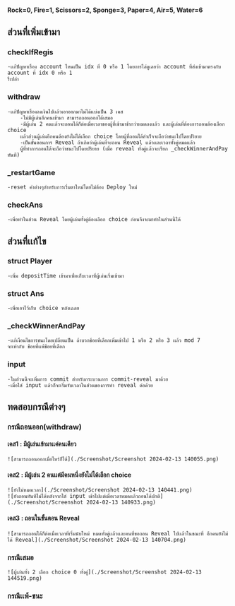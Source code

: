 #### Rock=0, Fire=1, Scissors=2, Sponge=3, Paper=4, Air=5, Water=6
## ส่วนที่เพิ่มเข้ามา
### checkIfRegis
    -เเก้ปัญหาเรื่อง account ไหนเป็น idx ที่ 0 หรือ 1 โดยการไล่ดูเลยว่า account ที่ส่งเข้ามาตรงกับ account ที่ idx 0 หรือ 1
    รึเปล่า
### withdraw
    -เเก้ปัญหาเรื่องลงเงินไปเเล้วเอาออกมาไม่ได้เเบ่งเป็น 3 เคส
        -ไม่มีผู้เล่นอีกคนเข้ามา สามารถถอนออกได้เสมอ
        -มีผู้เล่น 2 คนเเล้วจะถอนได้ก็ต่อเมื่อเวลาของผู้ที่เข้ามาช้ากว่าหมดลงเเล้ว เเละผู้เล่นที่ต้องการถอนต้องเลือก choice
        เเล้วส่วนผู้เล่นอีกคนต้องยังไม่ได้เลือก choice โดยผู้ที่ถอนได้สำเร็จจะถือว่าชนะไปโดยปริยาย
        -เป็นขั้นตอนการ Reveal ถ้าเกิดว่าผู้เล่นที่จะถอน Reveal เเล้วเเละเวลาทั้งคู่หมดเเล้ว
        ผู้ที่ทำการถอนได้จะถือว่าชนะไปโดยปริยาย (เมื่อ reveal ทั้งคู่เเล้วจะเรียก _checkWinnerAndPay ทันที)
### _restartGame
    -reset ค่าต่างๆสำหรับการเริ่มตาใหม่โดยไม่ต้อง Deploy ใหม่
### checkAns
    -เพื่อทำในส่วน Reveal โดยผู้เล่นทั้งคู่ต้องเลือก choice ก่อนจึงจะมาทำในส่วนนี้ได้
## ส่วนที่เเก้ไข
### struct Player
    -เพิ่ม depositTime เข้ามาเพื่อเก็บเวลาที่ผู้เล่นเริ่มเข้ามา
### struct Ans
    -เพื่อเอาไว้เก็บ choice หลังเฉลย
### _checkWinnerAndPay
    -เเก้เงื่อนไขการชนะโดยเปลี่ยนเป็น ถ้าบวกช้อยที่เลือกเพิ่มเข้าไป 1 หรือ 2 หรือ 3 เเล้ว mod 7
    จะเท่ากับ ช้อยที่เเพ้ช้อยที่เลือก
### input
    -ในส่วนนี้จะเพิ่มการ commit สำหรับกระบวนการ commit-reveal มาด้วย
    -เมื่อใส่ input เเล้วก็จะเริ่มจับเวลาในส่วนของการทำ reveal ต่อด้วย

## ทดสอบกรณีต่างๆ
### กรณีถอนออก(withdraw)
#### เคส1 : มีผู้เล่นเข้ามาเเค่คนเดียว
    ![สามารถถอนออกเมื่อไหร่ก็ได้](./Screenshot/Screenshot 2024-02-13 140055.png)
#### เคส2 : มีผู้เล่น 2 คนเเต่มีคนหนึ่งยังไม่ได้เลือก choice
    ![ยังไม่หมดเวลา](./Screenshot/Screenshot 2024-02-13 140441.png)
    ![ยังถอนทันทีไม่ได้หลังจากใส่ input เข้าไปเเต่เมื่อเวลาหมดเเล้วถอนได้ปกติ](./Screenshot/Screenshot 2024-02-13 140933.png)
#### เคส3 : ถอนในขั้นตอน Reveal
    ![สามารถถอนได้ก็ต่อเมื่อเวลาที่เริ่มนับใหม่ หมดทั้งคู่เเล้วเเละคนที่ขอถอน Reveal ไปเเล้วในขณะที่ อีกคนยังไม่ได้ Reveal](./Screenshot/Screenshot 2024-02-13 140704.png)
### กรณีเสมอ
    ![ผู้เล่นทั้ง 2 เลือก choice 0 ทั้งคู่](./Screenshot/Screenshot 2024-02-13 144519.png)
### กรณีเเพ้-ชนะ
    
